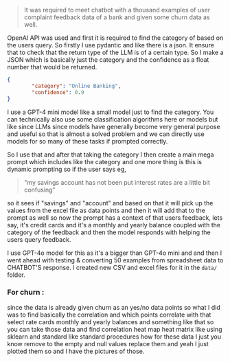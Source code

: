> It was required to meet chatbot with a thousand examples of user complaint feedback data of a bank and given some churn data as well. 

OpenAI API was used and first it is required to find the category of based on the users query. 
So firstly I use pydantic and like there is a json. It ensure that to check that the return type of the LLM is of a certain type. 
So I make a JSON which is basically just the category and the confidence as a float number that would be returned.
```json
{
        "category": "Online Banking",
        "confidence": 0.9
}
```
I use a GPT-4 mini model like a small model just to find the category. You can technically also use some classification algorithms here or models but like since LLMs since models have generally become very general purpose and useful so that is almost a solved problem and we can directly use models for so many of these tasks if prompted correctly.  

So I use that and after that taking the category I then create a main mega prompt which includes like the category and one more thing is this is dynamic prompting so if the user says eg,

> "my savings account has not been put interest rates are a little bit confusing" 

so it sees if "savings" and "account" and based on that it will pick up the values from the excel file as data points and then it will add that to the prompt as well so now the prompt has a context of that users feedback, lets say, it's credit cards and it's a monthly and yearly balance coupled with the category of the feedback and then the model responds with helping the users query feedback.

I use GPT-4o model for this as it's a bigger than GPT-4o mini and and then I went ahead with testing & converting 50 examples from spreadsheet data to CHATBOT'S response. I created new CSV and excel files for it in the `data/` folder.

### For churn :

since the data is already given churn as an yes/no data points so what I did was to find basically the correlation and which points correlate with that select rate cards monthly and yearly balances and something like that so you can take those data and find correlation heat map heat matrix like using sklearn and standard like standard procedures how for these data I just you know remove to the empty and null values replace them and yeah I just plotted them so and I have the pictures of those.